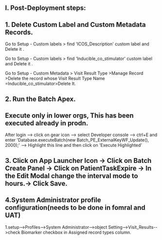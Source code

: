 ## I. Post-Deployment steps:

## 1. Delete Custom Label and Custom Metadata Records.

Go to Setup - Custom labels > find 'ICOS_Description' custom label and Delete it .

Go to Setup - Custom labels > find 'Inducible_co_stimulator' custom label and Delete it .

Go to Setup - Custom Metadata > Visit Result Type >Manage Record >Delete the record whose Visit Result Type Name =Inducible_co_stimulator>Delete It.

## 2. Run the Batch Apex.
## Execute only in lower orgs, This has been executed already in prodn.
After login --> click on gear icon --> select Developer console --> ctrl+E and enter 'Database.executeBatch(new Batch_PE_ExternalKeyWF_Update(), 2000);' --> Highlight this line and then click on 'Execute Highlighted'

## 3. Click on App Launcher Icon -> Click on Batch Create Panel -> Click on PatientTaskExpire -> In the Edit Modal change the interval mode to hours.-> Click Save.

## 4.System Administrator profile configuration(needs to be done in fomral and UAT)
1.setup-->Profiles-->System Administrator-->object Setting-->Visit_Results-->check Biomarker checkbox in Assigned record types column.
